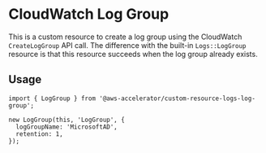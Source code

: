 # CloudWatch Log Group

This is a custom resource to create a log group using the CloudWatch `CreateLogGroup` API call. The difference with the
built-in `Logs::LogGroup` resource is that this resource succeeds when the log group already exists.

## Usage

    import { LogGroup } from '@aws-accelerator/custom-resource-logs-log-group';

    new LogGroup(this, 'LogGroup', {
      logGroupName: 'MicrosoftAD',
      retention: 1,
    });
